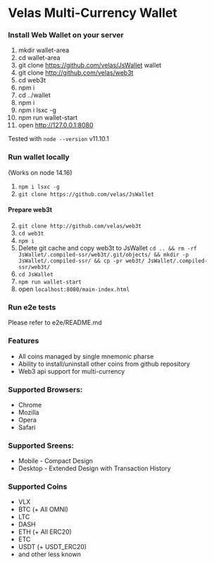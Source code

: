 # Velas Multi-Currency Wallet



### Install Web Wallet on your server

1. mkdir wallet-area
2. cd wallet-area
1. git clone https://github.com/velas/JsWallet wallet
2. git clone http://github.com/velas/web3t
3. cd web3t
4. npm i 
5. cd ../wallet
6. npm i 
7. npm i lsxc -g
7. npm run wallet-start
8. open http://127.0.0.1:8080

Tested with `node --version` v11.10.1


### Run wallet locally
(Works on node 14.16)
1. `npm i lsxc -g`
2. `git clone https://github.com/velas/JsWallet`
#### Prepare web3t
2. `git clone http://github.com/velas/web3t`
3. `cd web3t`
4. `npm i`
5. Delete git cache and copy web3t to JsWallet
   `cd .. && rm -rf JsWallet/.compiled-ssr/web3t/.git/objects/ && mkdir -p JsWallet/.compiled-ssr/ && cp -pr web3t/ JsWallet/.compiled-ssr/web3t/`
6. `cd JsWallet`
7. `npm run wallet-start`
8. open `localhost:8080/main-index.html`


### Run e2e tests
Please refer to e2e/README.md

### Features

* All coins managed by single mnemonic pharse
* Ability to install/uninstall other coins from github repository
* Web3 api support for multi-currency

### Supported Browsers:

* Chrome
* Mozilla 
* Opera
* Safari

### Supported Sreens: 

* Mobile - Compact Design
* Desktop - Extended Design with Transaction History 

### Supported Coins

* VLX
* BTC (+ All OMNI)
* LTC
* DASH
* ETH (+ All ERC20)
* ETC
* USDT (+ USDT_ERC20)
* and other less known
